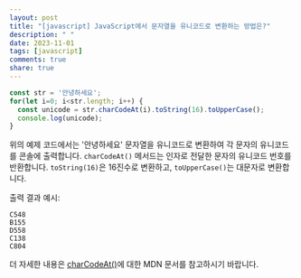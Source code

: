```yaml
---
layout: post
title: "[javascript] JavaScript에서 문자열을 유니코드로 변환하는 방법은?"
description: " "
date: 2023-11-01
tags: [javascript]
comments: true
share: true
---
```


```javascript
const str = '안녕하세요';
for(let i=0; i<str.length; i++) {
  const unicode = str.charCodeAt(i).toString(16).toUpperCase();
  console.log(unicode);
}
```

위의 예제 코드에서는 '안녕하세요' 문자열을 유니코드로 변환하여 각 문자의 유니코드를 콘솔에 출력합니다. `charCodeAt()` 메서드는 인자로 전달한 문자의 유니코드 번호를 반환합니다. `toString(16)`은 16진수로 변환하고, `toUpperCase()`는 대문자로 변환합니다.

출력 결과 예시:
```
C548
B155
D558
C138
C804
```

더 자세한 내용은 [charCodeAt()](https://developer.mozilla.org/ko/docs/Web/JavaScript/Reference/Global_Objects/String/charCodeAt)에 대한 MDN 문서를 참고하시기 바랍니다.